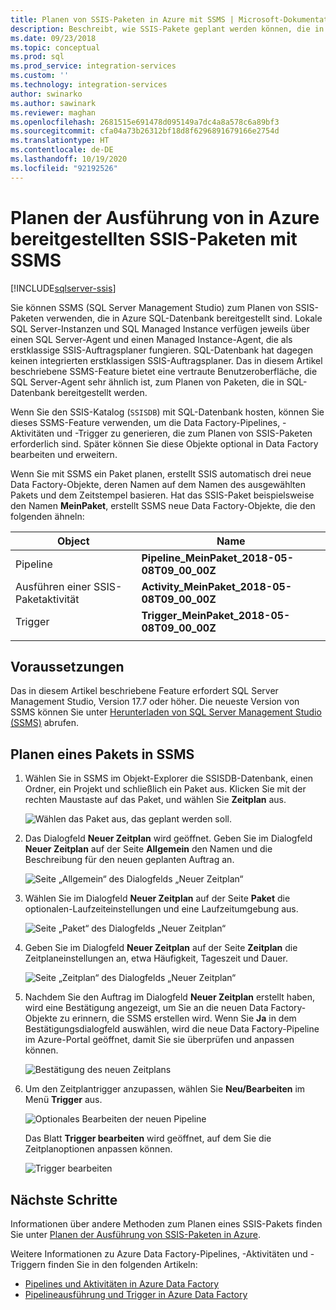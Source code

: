 ```yaml
---
title: Planen von SSIS-Paketen in Azure mit SSMS | Microsoft-Dokumentation
description: Beschreibt, wie SSIS-Pakete geplant werden können, die in Azure SQL-Datenbank bereitgestellt werden sollen, indem in SQL Server Management Studio (SSMS) der Befehl „Zeitplan“ verwendet wird.
ms.date: 09/23/2018
ms.topic: conceptual
ms.prod: sql
ms.prod_service: integration-services
ms.custom: ''
ms.technology: integration-services
author: swinarko
ms.author: sawinark
ms.reviewer: maghan
ms.openlocfilehash: 2681515e691478d095149a7dc4a8a578c6a89bf3
ms.sourcegitcommit: cfa04a73b26312bf18d8f6296891679166e2754d
ms.translationtype: HT
ms.contentlocale: de-DE
ms.lasthandoff: 10/19/2020
ms.locfileid: "92192526"
---
```

# <a name="schedule-the-execution-of-ssis-packages-deployed-in-azure-with-sql-server-management-studio-ssms"></a>Planen der Ausführung von in Azure bereitgestellten SSIS-Paketen mit SSMS

[!INCLUDE[sqlserver-ssis](../../includes/applies-to-version/sqlserver-ssis.md)]



Sie können SSMS (SQL Server Management Studio) zum Planen von SSIS-Paketen verwenden, die in Azure SQL-Datenbank bereitgestellt sind. Lokale SQL Server-Instanzen und SQL Managed Instance verfügen jeweils über einen SQL Server-Agent und einen Managed Instance-Agent, die als erstklassige SSIS-Auftragsplaner fungieren. SQL-Datenbank hat dagegen keinen integrierten erstklassigen SSIS-Auftragsplaner. Das in diesem Artikel beschriebene SSMS-Feature bietet eine vertraute Benutzeroberfläche, die SQL Server-Agent sehr ähnlich ist, zum Planen von Paketen, die in SQL-Datenbank bereitgestellt werden.

Wenn Sie den SSIS-Katalog (`SSISDB`) mit SQL-Datenbank hosten, können Sie dieses SSMS-Feature verwenden, um die Data Factory-Pipelines, -Aktivitäten und -Trigger zu generieren, die zum Planen von SSIS-Paketen erforderlich sind. Später können Sie diese Objekte optional in Data Factory bearbeiten und erweitern.

Wenn Sie mit SSMS ein Paket planen, erstellt SSIS automatisch drei neue Data Factory-Objekte, deren Namen auf dem Namen des ausgewählten Pakets und dem Zeitstempel basieren. Hat das SSIS-Paket beispielsweise den Namen **MeinPaket**, erstellt SSMS neue Data Factory-Objekte, die den folgenden ähneln:

| Object | Name |
|---|---|
| Pipeline | **Pipeline_MeinPaket_2018-05-08T09_00_00Z** |
| Ausführen einer SSIS-Paketaktivität | **Activity_MeinPaket_2018-05-08T09_00_00Z** |
| Trigger | **Trigger_MeinPaket_2018-05-08T09_00_00Z** |
|||

## <a name="prerequisites"></a>Voraussetzungen

Das in diesem Artikel beschriebene Feature erfordert SQL Server Management Studio, Version 17.7 oder höher. Die neueste Version von SSMS können Sie unter [Herunterladen von SQL Server Management Studio (SSMS)](../../ssms/download-sql-server-management-studio-ssms.md) abrufen.

## <a name="schedule-a-package-in-ssms"></a>Planen eines Pakets in SSMS

1. Wählen Sie in SSMS im Objekt-Explorer die SSISDB-Datenbank, einen Ordner, ein Projekt und schließlich ein Paket aus. Klicken Sie mit der rechten Maustaste auf das Paket, und wählen Sie **Zeitplan** aus.

    ![Wählen das Paket aus, das geplant werden soll.](media/ssis-azure-schedule-packages-ssms/schedule-ssms-image1-schedule.png)

2. Das Dialogfeld **Neuer Zeitplan** wird geöffnet. Geben Sie im Dialogfeld **Neuer Zeitplan** auf der Seite **Allgemein** den Namen und die Beschreibung für den neuen geplanten Auftrag an.

    ![Seite „Allgemein“ des Dialogfelds „Neuer Zeitplan“](media/ssis-azure-schedule-packages-ssms/schedule-ssms-image2-new-schedule.png)

3. Wählen Sie im Dialogfeld **Neuer Zeitplan** auf der Seite **Paket** die optionalen-Laufzeiteinstellungen und eine Laufzeitumgebung aus.

    ![Seite „Paket“ des Dialogfelds „Neuer Zeitplan“](media/ssis-azure-schedule-packages-ssms/schedule-ssms-image3-new-schedule2.png)

4. Geben Sie im Dialogfeld **Neuer Zeitplan** auf der Seite **Zeitplan** die Zeitplaneinstellungen an, etwa Häufigkeit, Tageszeit und Dauer.

    ![Seite „Zeitplan“ des Dialogfelds „Neuer Zeitplan“](media/ssis-azure-schedule-packages-ssms/schedule-ssms-image4-new-schedule3.png)

5. Nachdem Sie den Auftrag im Dialogfeld **Neuer Zeitplan** erstellt haben, wird eine Bestätigung angezeigt, um Sie an die neuen Data Factory-Objekte zu erinnern, die SSMS erstellen wird. Wenn Sie **Ja** in dem Bestätigungsdialogfeld auswählen, wird die neue Data Factory-Pipeline im Azure-Portal geöffnet, damit Sie sie überprüfen und anpassen können.

    ![Bestätigung des neuen Zeitplans](media/ssis-azure-schedule-packages-ssms/schedule-ssms-image5-confirmation.png)

6. Um den Zeitplantrigger anzupassen, wählen Sie **Neu/Bearbeiten** im Menü **Trigger** aus.

    ![Optionales Bearbeiten der neuen Pipeline](media/ssis-azure-schedule-packages-ssms/schedule-ssms-image6-edit.png)

    Das Blatt **Trigger bearbeiten** wird geöffnet, auf dem Sie die Zeitplanoptionen anpassen können.

    ![Trigger bearbeiten](media/ssis-azure-schedule-packages-ssms/schedule-ssms-image7-edit2.png)

## <a name="next-steps"></a>Nächste Schritte

Informationen über andere Methoden zum Planen eines SSIS-Pakets finden Sie unter [Planen der Ausführung von SSIS-Paketen in Azure](ssis-azure-schedule-packages.md).

Weitere Informationen zu Azure Data Factory-Pipelines, -Aktivitäten und -Triggern finden Sie in den folgenden Artikeln:
-   [Pipelines und Aktivitäten in Azure Data Factory](/azure/data-factory/concepts-pipelines-activities)
-   [Pipelineausführung und Trigger in Azure Data Factory](/azure/data-factory/concepts-pipeline-execution-triggers)